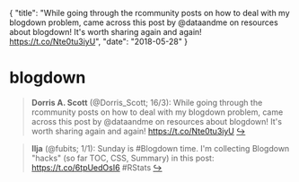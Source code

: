 {
  "title": "While going through the rcommunity posts on how to deal with my blogdown problem, came across this post by @dataandme on resources about blogdown! It's worth sharing again and again! https://t.co/Nte0tu3iyU",
  "date": "2018-05-28"
}

# blogdown

> **Dorris A. Scott** (@Dorris_Scott; 16/3): While going through the rcommunity posts on how to deal with my blogdown problem, came across this post by @dataandme on resources about blogdown! It's worth sharing again and again! https://t.co/Nte0tu3iyU  [&#8618;](https://twitter.com/xieyihui/status/1000774985802223616)

<!-- -->


> **Ilja** (@fubits; 1/1): Sunday is #Blogdown time. I'm collecting Blogdown "hacks" (so far TOC, CSS, Summary) in this post: https://t.co/6tpUedOsI6 #RStats  [&#8618;](https://twitter.com/xieyihui/status/1000766050420559872)

<!-- -->


